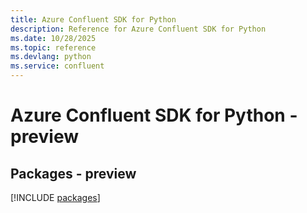 ```yaml
---
title: Azure Confluent SDK for Python
description: Reference for Azure Confluent SDK for Python
ms.date: 10/28/2025
ms.topic: reference
ms.devlang: python
ms.service: confluent
---
```

# Azure Confluent SDK for Python - preview
## Packages - preview
[!INCLUDE [packages](confluent-index.md)]
